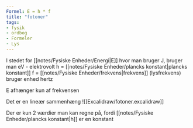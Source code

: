 ```yaml
---
Formel: E = h * f
title: "fotoner"
tags:
- fysik
- ordbog
- Formeler
- Lys
---
```


I stedet for [[notes/Fysiske Enheder/Energi|E]] hvor man bruger J, bruger man eV - elektrovolt
h = [[notes/Fysiske Enheder/plancks konstant|plancks konstant]]
f = [[notes/Fysiske Enheder/frekvens|frekvens]] (lysfrekvens) bruger enhed hertz

E afhænger kun af frekvensen

Det er en lineær sammenhæng
![[Excalidraw/fotoner.excalidraw]]

Der er kun 2 værdier man kan regne på, fordi [[notes/Fysiske Enheder/plancks konstant|h]] er en konstant

